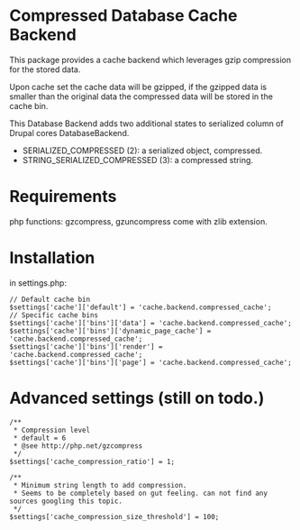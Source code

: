 # Compressed Database Cache Backend

This package provides a cache backend which leverages gzip compression for the stored data.

Upon cache set the cache data will be gzipped, if the gzipped data is smaller than the original data the compressed data will be stored in the cache bin.

This Database Backend adds two additional states to serialized column of Drupal cores DatabaseBackend.

- SERIALIZED_COMPRESSED (2): a serialized object, compressed.
- STRING_SERIALIZED_COMPRESSED (3): a compressed string.

# Requirements

php functions: gzcompress, gzuncompress come with zlib extension.

# Installation

in settings.php:

    // Default cache bin
    $settings['cache']['default'] = 'cache.backend.compressed_cache';
    // Specific cache bins
    $settings['cache']['bins']['data'] = 'cache.backend.compressed_cache';
    $settings['cache']['bins']['dynamic_page_cache'] = 'cache.backend.compressed_cache';
    $settings['cache']['bins']['render'] = 'cache.backend.compressed_cache';
    $settings['cache']['bins']['page'] = 'cache.backend.compressed_cache';

# Advanced settings (still on todo.)

    /**
     * Compression level
     * default = 6
     * @see http://php.net/gzcompress
     */
    $settings['cache_compression_ratio'] = 1;

    /**
     * Minimum string length to add compression.
     * Seems to be completely based on gut feeling. can not find any sources googling this topic.
     */
    $settings['cache_compression_size_threshold'] = 100;
